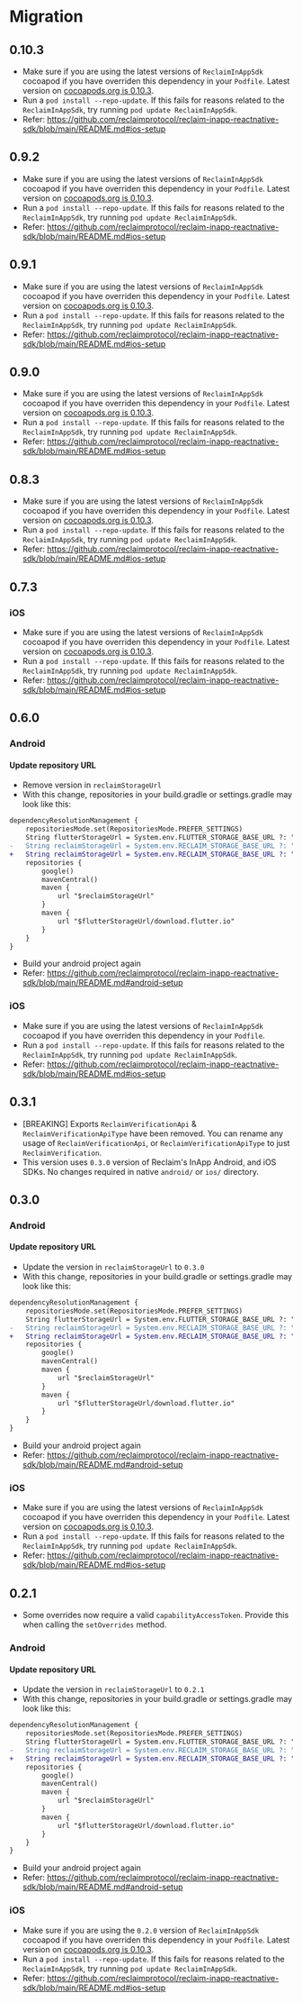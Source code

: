 # Migration

## 0.10.3

- Make sure if you are using the latest versions of `ReclaimInAppSdk` cocoapod if you have overriden this dependency in your `Podfile`. Latest version on [cocoapods.org is 0.10.3](https://cocoapods.org/pods/ReclaimInAppSdk).
- Run a `pod install --repo-update`. If this fails for reasons related to the `ReclaimInAppSdk`, try running `pod update ReclaimInAppSdk`.
- Refer: https://github.com/reclaimprotocol/reclaim-inapp-reactnative-sdk/blob/main/README.md#ios-setup

## 0.9.2

- Make sure if you are using the latest versions of `ReclaimInAppSdk` cocoapod if you have overriden this dependency in your `Podfile`. Latest version on [cocoapods.org is 0.10.3](https://cocoapods.org/pods/ReclaimInAppSdk).
- Run a `pod install --repo-update`. If this fails for reasons related to the `ReclaimInAppSdk`, try running `pod update ReclaimInAppSdk`.
- Refer: https://github.com/reclaimprotocol/reclaim-inapp-reactnative-sdk/blob/main/README.md#ios-setup

## 0.9.1

- Make sure if you are using the latest versions of `ReclaimInAppSdk` cocoapod if you have overriden this dependency in your `Podfile`. Latest version on [cocoapods.org is 0.10.3](https://cocoapods.org/pods/ReclaimInAppSdk).
- Run a `pod install --repo-update`. If this fails for reasons related to the `ReclaimInAppSdk`, try running `pod update ReclaimInAppSdk`.
- Refer: https://github.com/reclaimprotocol/reclaim-inapp-reactnative-sdk/blob/main/README.md#ios-setup

## 0.9.0

- Make sure if you are using the latest versions of `ReclaimInAppSdk` cocoapod if you have overriden this dependency in your `Podfile`. Latest version on [cocoapods.org is 0.10.3](https://cocoapods.org/pods/ReclaimInAppSdk).
- Run a `pod install --repo-update`. If this fails for reasons related to the `ReclaimInAppSdk`, try running `pod update ReclaimInAppSdk`.
- Refer: https://github.com/reclaimprotocol/reclaim-inapp-reactnative-sdk/blob/main/README.md#ios-setup

## 0.8.3

- Make sure if you are using the latest versions of `ReclaimInAppSdk` cocoapod if you have overriden this dependency in your `Podfile`. Latest version on [cocoapods.org is 0.10.3](https://cocoapods.org/pods/ReclaimInAppSdk).
- Run a `pod install --repo-update`. If this fails for reasons related to the `ReclaimInAppSdk`, try running `pod update ReclaimInAppSdk`.
- Refer: https://github.com/reclaimprotocol/reclaim-inapp-reactnative-sdk/blob/main/README.md#ios-setup

## 0.7.3

### iOS

- Make sure if you are using the latest versions of `ReclaimInAppSdk` cocoapod if you have overriden this dependency in your `Podfile`. Latest version on [cocoapods.org is 0.10.3](https://cocoapods.org/pods/ReclaimInAppSdk).
- Run a `pod install --repo-update`. If this fails for reasons related to the `ReclaimInAppSdk`, try running `pod update ReclaimInAppSdk`.
- Refer: https://github.com/reclaimprotocol/reclaim-inapp-reactnative-sdk/blob/main/README.md#ios-setup

## 0.6.0

### Android

#### Update repository URL

- Remove version in `reclaimStorageUrl`
- With this change, repositories in your build.gradle or settings.gradle may look like this:

```diff
dependencyResolutionManagement {
    repositoriesMode.set(RepositoriesMode.PREFER_SETTINGS)
    String flutterStorageUrl = System.env.FLUTTER_STORAGE_BASE_URL ?: "https://storage.googleapis.com"
-   String reclaimStorageUrl = System.env.RECLAIM_STORAGE_BASE_URL ?: "https://reclaim-inapp-sdk.s3.ap-south-1.amazonaws.com/android/0.3.0/repo"
+   String reclaimStorageUrl = System.env.RECLAIM_STORAGE_BASE_URL ?: "https://reclaim-inapp-sdk.s3.ap-south-1.amazonaws.com/android/repo"
    repositories {
        google()
        mavenCentral()
        maven {
            url "$reclaimStorageUrl"
        }
        maven {
            url "$flutterStorageUrl/download.flutter.io"
        }
    }
}
```

- Build your android project again
- Refer: https://github.com/reclaimprotocol/reclaim-inapp-reactnative-sdk/blob/main/README.md#android-setup

### iOS

- Make sure if you are using the latest versions of `ReclaimInAppSdk` cocoapod if you have overriden this dependency in your `Podfile`.
- Run a `pod install --repo-update`. If this fails for reasons related to the `ReclaimInAppSdk`, try running `pod update ReclaimInAppSdk`.
- Refer: https://github.com/reclaimprotocol/reclaim-inapp-reactnative-sdk/blob/main/README.md#ios-setup

## 0.3.1

- [BREAKING] Exports `ReclaimVerificationApi` & `ReclaimVerificationApiType` have been removed. You can rename any usage of `ReclaimVerificationApi`, or `ReclaimVerificationApiType` to just `ReclaimVerification`.
- This version uses `0.3.0` version of Reclaim's InApp Android, and iOS SDKs. No changes required in native `android/` or `ios/` directory.

## 0.3.0

### Android

#### Update repository URL

- Update the version in `reclaimStorageUrl` to `0.3.0`
- With this change, repositories in your build.gradle or settings.gradle may look like this:

```diff
dependencyResolutionManagement {
    repositoriesMode.set(RepositoriesMode.PREFER_SETTINGS)
    String flutterStorageUrl = System.env.FLUTTER_STORAGE_BASE_URL ?: "https://storage.googleapis.com"
-   String reclaimStorageUrl = System.env.RECLAIM_STORAGE_BASE_URL ?: "https://reclaim-inapp-sdk.s3.ap-south-1.amazonaws.com/android/0.2.1/repo"
+   String reclaimStorageUrl = System.env.RECLAIM_STORAGE_BASE_URL ?: "https://reclaim-inapp-sdk.s3.ap-south-1.amazonaws.com/android/0.3.0/repo"
    repositories {
        google()
        mavenCentral()
        maven {
            url "$reclaimStorageUrl"
        }
        maven {
            url "$flutterStorageUrl/download.flutter.io"
        }
    }
}
```

- Build your android project again
- Refer: https://github.com/reclaimprotocol/reclaim-inapp-reactnative-sdk/blob/main/README.md#android-setup

### iOS

- Make sure if you are using the latest versions of `ReclaimInAppSdk` cocoapod if you have overriden this dependency in your `Podfile`. Latest version on [cocoapods.org is 0.10.3](https://cocoapods.org/pods/ReclaimInAppSdk).
- Run a `pod install --repo-update`. If this fails for reasons related to the `ReclaimInAppSdk`, try running `pod update ReclaimInAppSdk`.
- Refer: https://github.com/reclaimprotocol/reclaim-inapp-reactnative-sdk/blob/main/README.md#ios-setup

## 0.2.1

- Some overrides now require a valid `capabilityAccessToken`. Provide this when calling the `setOverrides` method.

### Android

#### Update repository URL

- Update the version in `reclaimStorageUrl` to `0.2.1`
- With this change, repositories in your build.gradle or settings.gradle may look like this:

```diff
dependencyResolutionManagement {
    repositoriesMode.set(RepositoriesMode.PREFER_SETTINGS)
    String flutterStorageUrl = System.env.FLUTTER_STORAGE_BASE_URL ?: "https://storage.googleapis.com"
-   String reclaimStorageUrl = System.env.RECLAIM_STORAGE_BASE_URL ?: "https://reclaim-inapp-sdk.s3.ap-south-1.amazonaws.com/android/0.1.2/repo"
+   String reclaimStorageUrl = System.env.RECLAIM_STORAGE_BASE_URL ?: "https://reclaim-inapp-sdk.s3.ap-south-1.amazonaws.com/android/0.2.1/repo"
    repositories {
        google()
        mavenCentral()
        maven {
            url "$reclaimStorageUrl"
        }
        maven {
            url "$flutterStorageUrl/download.flutter.io"
        }
    }
}
```

- Build your android project again
- Refer: https://github.com/reclaimprotocol/reclaim-inapp-reactnative-sdk/blob/main/README.md#android-setup

### iOS

- Make sure if you are using the `0.2.0` version of `ReclaimInAppSdk` cocoapod if you have overriden this dependency in your `Podfile`. Latest version on [cocoapods.org is 0.10.3](https://cocoapods.org/pods/ReclaimInAppSdk).
- Run a `pod install --repo-update`. If this fails for reasons related to the `ReclaimInAppSdk`, try running `pod update ReclaimInAppSdk`.
- Refer: https://github.com/reclaimprotocol/reclaim-inapp-reactnative-sdk/blob/main/README.md#ios-setup